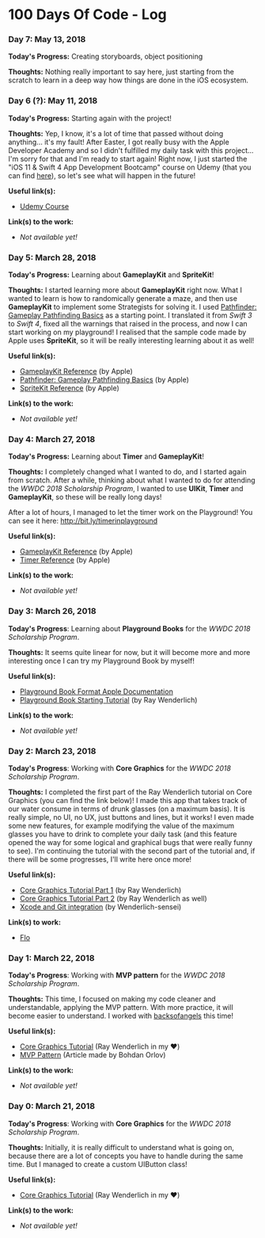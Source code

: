 # 100 Days Of Code - Log

### Day 7: May 13, 2018

**Today's Progress:** Creating storyboards, object positioning

**Thoughts:** Nothing really important to say here, just starting from the scratch to learn in a deep way how things are done in the iOS ecosystem.

### Day 6 (?): May 11, 2018

**Today's Progress:** Starting again with the project!

**Thoughts:** Yep, I know, it's a lot of time that passed without doing anything... it's my fault! After Easter, I got really busy with the Apple Developer Academy and so I didn't fulfilled my daily task with this project... I'm sorry for that and I'm ready to start again! Right now, I just started the "iOS 11 & Swift 4 App Development Bootcamp" course on Udemy (that you can find [here](https://www.udemy.com/ios-11-app-development-bootcamp/)), so let's see what will happen in the future!

**Useful link(s):**
* [Udemy Course](https://www.udemy.com/ios-11-app-development-bootcamp)

**Link(s) to the work:**
* *Not available yet!*

### Day 5: March 28, 2018

**Today's Progress:** Learning about **GameplayKit** and **SpriteKit**!

**Thoughts:** I started learning more about **GameplayKit** right now. What I wanted to learn is how to randomically generate a maze, and then use **GameplayKit** to implement some Strategists for solving it. I used [Pathfinder: Gameplay Pathfinding Basics](https://developer.apple.com/library/content/samplecode/Pathfinder_GameplayKit/Introduction/Intro.html#//apple_ref/doc/uid/TP40016461-Intro-DontLinkElementID_2) as a starting point. I translated it from *Swift 3* to *Swift 4*, fixed all the warnings that raised in the process, and now I can start working on my playground! I realised that the sample code made by Apple uses **SpriteKit**, so it will be really interesting learning about it as well!

**Useful link(s):**
* [GameplayKit Reference](https://developer.apple.com/library/content/documentation/General/Conceptual/GameplayKit_Guide/index.html#//apple_ref/doc/uid/TP40015172-CH1-SW1) (by Apple)
* [Pathfinder: Gameplay Pathfinding Basics](https://developer.apple.com/library/content/samplecode/Pathfinder_GameplayKit/Introduction/Intro.html#//apple_ref/doc/uid/TP40016461-Intro-DontLinkElementID_2) (by Apple)
* [SpriteKit Reference](https://developer.apple.com/documentation/spritekit) (by Apple)

**Link(s) to the work:**
* *Not available yet!*

### Day 4: March 27, 2018

**Today's Progress:** Learning about **Timer** and **GameplayKit**!

**Thoughts:** I completely changed what I wanted to do, and I started again from scratch. After a while, thinking about what I wanted to do for attending the *WWDC 2018 Scholarship Program*, I wanted to use **UIKit**, **Timer** and **GameplayKit**, so these will be really long days!

After a lot of hours, I managed to let the timer work on the Playground! You can see it here: http://bit.ly/timerinplayground

**Useful link(s):**
* [GameplayKit Reference](https://developer.apple.com/library/content/documentation/General/Conceptual/GameplayKit_Guide/index.html#//apple_ref/doc/uid/TP40015172-CH1-SW1) (by Apple)
* [Timer Reference](https://developer.apple.com/documentation/foundation/timer) (by Apple)

**Link(s) to the work:**
* *Not available yet!*

### Day 3: March 26, 2018

**Today's Progress**: Learning about **Playground Books** for the *WWDC 2018 Scholarship Program*.

**Thoughts:** It seems quite linear for now, but it will become more and more interesting once I can try my Playground Book by myself!

**Useful link(s):** 
* [Playground Book Format Apple Documentation](https://developer.apple.com/library/content/documentation/Xcode/Conceptual/swift_playgrounds_doc_format/index.html)
* [Playground Book Starting Tutorial](https://videos.raywenderlich.com/screencasts/894-swift-playground-books-getting-started) (by Ray Wenderlich)

**Link(s) to the work:**
* *Not available yet!*


### Day 2: March 23, 2018

**Today's Progress**: Working with **Core Graphics** for the *WWDC 2018 Scholarship Program*.

**Thoughts:** I completed the first part of the Ray Wenderlich tutorial on Core Graphics (you can find the link below)! I made this app that takes track of our water consume in terms of drunk glasses (on a maximum basis). It is really simple, no UI, no UX, just buttons and lines, but it works! I even made some new features, for example modifying the value of the maximum glasses you have to drink to complete your daily task (and this feature opened the way for some logical and graphical bugs that were really funny to see). I'm continuing the tutorial with the second part of the tutorial and, if there will be some progresses, I'll write here once more!

**Useful link(s):** 
* [Core Graphics Tutorial Part 1](https://www.raywenderlich.com/162315/core-graphics-tutorial-part-1-getting-started) (by Ray Wenderlich)
* [Core Graphics Tutorial Part 2](https://www.raywenderlich.com/162313/core-graphics-tutorial-part-2-gradients-contexts) (by Ray Wenderlich as well)
* [Xcode and Git integration](https://www.raywenderlich.com/153084/use-git-source-control-xcode-9) (by Wenderlich-sensei)

**Link(s) to work:**
* [Flo](https://github.com/Juuzen/DrinkingBehaviour)


### Day 1: March 22, 2018

**Today's Progress**: Working with **MVP pattern** for the *WWDC 2018 Scholarship Program*.

**Thoughts:** This time, I focused on making my code cleaner and understandable, applying the MVP pattern. With more practice, it will become easier to understand. I worked with [backsofangels](https://github.com/backsofangels) this time!

**Useful link(s):** 
* [Core Graphics Tutorial](https://www.raywenderlich.com/162315/core-graphics-tutorial-part-1-getting-started) (Ray Wenderlich in my ❤️)
* [MVP Pattern](https://medium.com/ios-os-x-development/ios-architecture-patterns-ecba4c38de52) (Article made by Bohdan Orlov)

**Link(s) to the work:**
* *Not available yet!*


### Day 0: March 21, 2018

**Today's Progress**: Working with **Core Graphics** for the *WWDC 2018 Scholarship Program*.

**Thoughts:** Initially, it is really difficult to understand what is going on, because there are a lot of concepts you have to handle during the same time. But I managed to create a custom UIButton class!

**Useful link(s):** 
* [Core Graphics Tutorial](https://www.raywenderlich.com/162315/core-graphics-tutorial-part-1-getting-started) (Ray Wenderlich in my ❤️)

**Link(s) to the work:**
* *Not available yet!*
